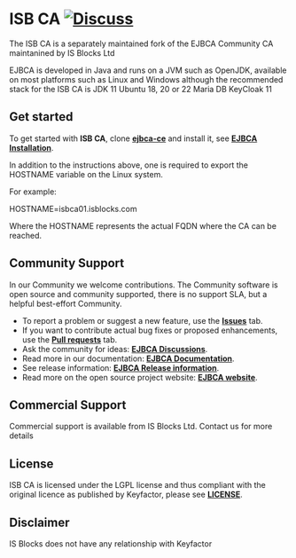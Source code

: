 # ISB CA [![Discuss](https://img.shields.io/badge/discuss-ejbca-ce?style=flat)](https://github.com/Keyfactor/ejbca-ce/discussions) 

The ISB CA is a separately maintained fork of the EJBCA Community CA maintanined by IS Blocks Ltd

EJBCA is developed in Java and runs on a JVM such as OpenJDK, available on most platforms such as Linux and Windows although the recommended stack for the ISB CA is
JDK 11
Ubuntu 18, 20 or 22
Maria DB
KeyCloak 11

## Get started

To get started with **ISB CA**, clone **[ejbca-ce](https://github.com/Keyfactor/ejbca-ce)** and install it, see **[EJBCA Installation](https://doc.primekey.com/ejbca/ejbca-installation)**.


In addition to the instructions above, one is required to export the HOSTNAME variable on the Linux system.

For example:

HOSTNAME=isbca01.isblocks.com

Where the HOSTNAME represents the actual FQDN where the CA can be reached.

## Community Support

In our Community we welcome contributions. The Community software is open source and community supported, there is no support SLA, but a helpful best-effort Community.

* To report a problem or suggest a new feature, use the **[Issues](../../issues)** tab.
* If you want to contribute actual bug fixes or proposed enhancements, use the **[Pull requests](../../pulls)** tab.
* Ask the community for ideas: **[EJBCA Discussions](https://github.com/Keyfactor/ejbca-ce/discussions)**.
* Read more in our documentation: **[EJBCA Documentation](https://doc.primekey.com/ejbca)**.
* See release information: **[EJBCA Release information](https://doc.primekey.com/ejbca/ejbca-release-information)**.
* Read more on the open source project website: **[EJBCA website](https://www.ejbca.org/)**.

## Commercial Support
Commercial support is available from IS Blocks Ltd. Contact us for more details

## License
ISB CA is licensed under the LGPL license and thus compliant with the original licence as published by Keyfactor, please see **[LICENSE](LICENSE)**.

## Disclaimer
IS Blocks does not have any relationship with Keyfactor
